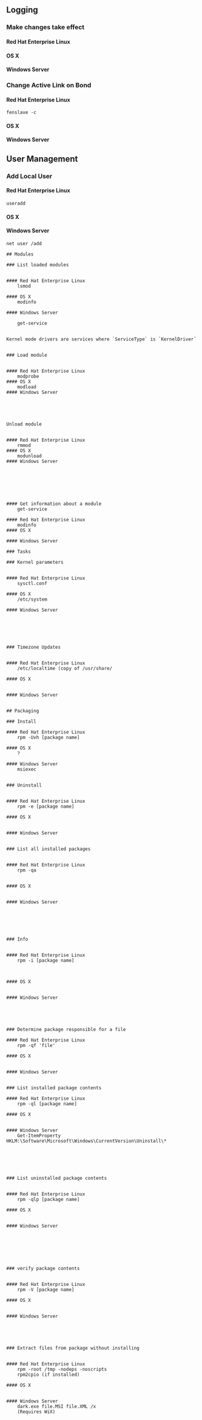 ## Logging


### Make changes take effect


#### Red Hat Enterprise Linux


#### OS X

#### Windows Server

### Change Active Link on Bond


#### Red Hat Enterprise Linux
	fenslave -c
#### OS X

#### Windows Server



## User Management

### Add Local User


#### Red Hat Enterprise Linux
	useradd
#### OS X

#### Windows Server
	net user /add

	## Modules

	### List loaded modules


	#### Red Hat Enterprise Linux
		lsmod

	#### OS X
		modinfo

	#### Windows Server

		get-service


	Kernel mode drivers are services where `ServiceType` is `KernelDriver`


	### Load module


	#### Red Hat Enterprise Linux
		modprobe
	#### OS X
		modload
	#### Windows Server





	Unload module


	#### Red Hat Enterprise Linux
		rmmod
	#### OS X
		modunload
	#### Windows Server







	#### Get information about a module
		get-service

	#### Red Hat Enterprise Linux
		modinfo
	#### OS X

	#### Windows Server

	### Tasks

	### Kernel parameters


	#### Red Hat Enterprise Linux
	    sysctl.conf

	#### OS X
	    /etc/system

	#### Windows Server






	### Timezone Updates


	#### Red Hat Enterprise Linux
	    /etc/localtime (copy of /usr/share/

	#### OS X


	#### Windows Server


	## Packaging

	### Install

	#### Red Hat Enterprise Linux
	    rpm -Uvh [package name]

	#### OS X
	    ?

	#### Windows Server
	    msiexec


	### Uninstall


	#### Red Hat Enterprise Linux
	    rpm -e [package name]

	#### OS X


	#### Windows Server


	### List all installed packages


	#### Red Hat Enterprise Linux
	    rpm -qa


	#### OS X


	#### Windows Server






	### Info


	#### Red Hat Enterprise Linux
	    rpm -i [package name]



	#### OS X


	#### Windows Server





	### Determine package responsible for a file

	#### Red Hat Enterprise Linux
	    rpm -qf 'file'

	#### OS X


	#### Windows Server


	### List installed package contents

	#### Red Hat Enterprise Linux
	    rpm -ql [package name]

	#### OS X


	#### Windows Server
	    Get-ItemProperty HKLM:\Software\Microsoft\Windows\CurrentVersion\Uninstall\*






	### List uninstalled package contents


	#### Red Hat Enterprise Linux
	    rpm -qlp [package name]

	#### OS X


	#### Windows Server







	### verify package contents


	#### Red Hat Enterprise Linux
		rpm -V [package name]

	#### OS X


	#### Windows Server





	### Extract files from package without installing


	#### Red Hat Enterprise Linux
		rpm -root /tmp -nodeps -noscripts
		rpm2cpio (if installed)

	#### OS X


	#### Windows Server
	    dark.exe file.MSI file.XML /x
		(Requires WiX)
